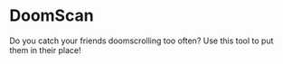# DoomScan
Do you catch your friends doomscrolling too often? Use this tool to put them in their place!
